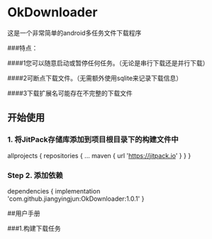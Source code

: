 # OkDownloader
这是一个非常简单的android多任务文件下载程序


###特点：

####1您可以随意启动或暂停任何任务。（无论是串行下载还是并行下载）

####2可断点下载文件。（无需额外使用sqlite来记录下载信息）

####3下载扩展名可能存在不完整的下载文件


## 开始使用

###  1. 将JitPack存储库添加到项目根目录下的构建文件中

allprojects {
 repositories {
   ...
   maven { url 'https://jitpack.io' }
  }
}

### Step 2. 添加依赖

dependencies {
 implementation 'com.github.jiangyingjun:OkDownloader:1.0.1'
}


##用户手册

###1.构建下载任务
  
